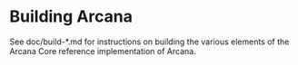 Building Arcana
================

See doc/build-*.md for instructions on building the various
elements of the Arcana Core reference implementation of Arcana.
